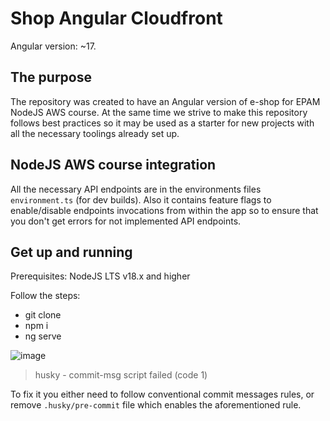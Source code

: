 # Shop Angular Cloudfront

Angular version: ~17.


## The purpose

The repository was created to have an Angular version of e-shop for EPAM NodeJS AWS course. At the same time we strive to make this repository follows best practices so it may be used as a starter for new projects with all the necessary toolings already set up.

## NodeJS AWS course integration

All the necessary API endpoints are in the environments files `environment.ts` (for dev builds). Also it contains feature flags to enable/disable endpoints invocations from within the app so to ensure that you don't get errors for not implemented API endpoints.

## Get up and running

Prerequisites: NodeJS LTS v18.x and higher

Follow the steps:

- git clone
- npm i
- ng serve

![image](https://github.com/yurakhomitsky/shop-angular-cloudfront/assets/54478076/0dbb04c7-9e73-42bc-b9d5-4762415b093c)

> husky - commit-msg script failed (code 1)

To fix it you either need to follow conventional commit messages rules, or remove `.husky/pre-commit` file which enables the aforementioned rule.
